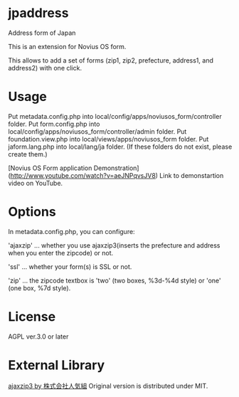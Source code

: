 jpaddress
=========

Address form of Japan


This is an extension for Novius OS form.

This allows to add a set of forms (zip1, zip2, prefecture, address1, and address2) with one click.


Usage
=====

Put metadata.config.php into local/config/apps/noviusos_form/controller folder.
Put form.config.php into local/config/apps/noviusos_form/controller/admin folder.
Put foundation.view.php into local/views/apps/noviusos_form folder.
Put jaform.lang.php into local/lang/ja folder.
(If these folders do not exist, please create them.)

[Novius OS Form application Demonstration] (http://www.youtube.com/watch?v=aeJNPqvsJV8) Link to demonstartion video on YouTube.

Options
=======
In metadata.config.php, you can configure:

 'ajaxzip' ... whether you use ajaxzip3(inserts the prefecture and address when you enter the zipcode) or not.

 'ssl' ... whether your form(s) is SSL or not.

 'zip' ... the zipcode textbox is 'two' (two boxes, %3d-%4d style) or 'one' (one box, %7d style).

License
=======

AGPL ver.3.0 or later


External Library
================

[ajaxzip3 by 株式会社人気組](https://code.google.com/p/ajaxzip3/) Original version is distributed under MIT.
